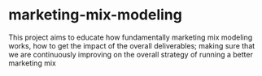 # marketing-mix-modeling
This project aims to educate how fundamentally marketing mix modeling works, how to get the impact of the overall deliverables; making sure that we are continuously improving on the overall strategy of running a better marketing mix
